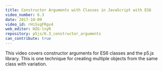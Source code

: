 ```yaml
---
title: Constructor Arguments with Classes in JavaScript with ES6
video_number: 6.3
date: 2017-10-09
video_id: rHiSsgFRgx4
web_editor: HZG-lnyR
repository: p5js/6.3_constructor_arguments
can_contribute: true
---
```


This video covers constructor arguments for ES6 classes and the p5.js library. This is one technique for creating multiple objects from the same class with variation.